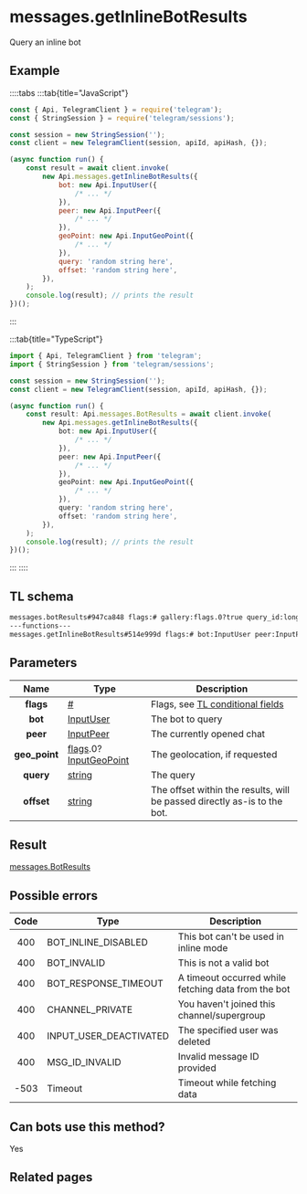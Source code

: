 # messages.getInlineBotResults

Query an inline bot

## Example

::::tabs
:::tab{title="JavaScript"}

```js
const { Api, TelegramClient } = require('telegram');
const { StringSession } = require('telegram/sessions');

const session = new StringSession('');
const client = new TelegramClient(session, apiId, apiHash, {});

(async function run() {
    const result = await client.invoke(
        new Api.messages.getInlineBotResults({
            bot: new Api.InputUser({
                /* ... */
            }),
            peer: new Api.InputPeer({
                /* ... */
            }),
            geoPoint: new Api.InputGeoPoint({
                /* ... */
            }),
            query: 'random string here',
            offset: 'random string here',
        }),
    );
    console.log(result); // prints the result
})();
```

:::

:::tab{title="TypeScript"}

```ts
import { Api, TelegramClient } from 'telegram';
import { StringSession } from 'telegram/sessions';

const session = new StringSession('');
const client = new TelegramClient(session, apiId, apiHash, {});

(async function run() {
    const result: Api.messages.BotResults = await client.invoke(
        new Api.messages.getInlineBotResults({
            bot: new Api.InputUser({
                /* ... */
            }),
            peer: new Api.InputPeer({
                /* ... */
            }),
            geoPoint: new Api.InputGeoPoint({
                /* ... */
            }),
            query: 'random string here',
            offset: 'random string here',
        }),
    );
    console.log(result); // prints the result
})();
```

:::
::::

## TL schema

```txt
messages.botResults#947ca848 flags:# gallery:flags.0?true query_id:long next_offset:flags.1?string switch_pm:flags.2?InlineBotSwitchPM results:Vector<BotInlineResult> cache_time:int users:Vector<User> = messages.BotResults;
---functions---
messages.getInlineBotResults#514e999d flags:# bot:InputUser peer:InputPeer geo_point:flags.0?InputGeoPoint query:string offset:string = messages.BotResults;
```

## Parameters

|     Name      | Type                                                                                                                                         | Description                                                                                             |
| :-----------: | -------------------------------------------------------------------------------------------------------------------------------------------- | ------------------------------------------------------------------------------------------------------- |
|   **flags**   | [#](https://core.telegram.org/type/%23)                                                                                                      | Flags, see [TL conditional fields](https://core.telegram.org/mtproto/TL-combinators#conditional-fields) |
|    **bot**    | [InputUser](https://core.telegram.org/type/InputUser)                                                                                        | The bot to query                                                                                        |
|   **peer**    | [InputPeer](https://core.telegram.org/type/InputPeer)                                                                                        | The currently opened chat                                                                               |
| **geo_point** | [flags](https://core.telegram.org/mtproto/TL-combinators#conditional-fields).0?[InputGeoPoint](https://core.telegram.org/type/InputGeoPoint) | The geolocation, if requested                                                                           |
|   **query**   | [string](https://core.telegram.org/type/string)                                                                                              | The query                                                                                               |
|  **offset**   | [string](https://core.telegram.org/type/string)                                                                                              | The offset within the results, will be passed directly as-is to the bot.                                |

## Result

[messages.BotResults](https://core.telegram.org/type/messages.BotResults)

## Possible errors

| Code | Type                   | Description                                         |
| :--: | ---------------------- | --------------------------------------------------- |
| 400  | BOT_INLINE_DISABLED    | This bot can't be used in inline mode               |
| 400  | BOT_INVALID            | This is not a valid bot                             |
| 400  | BOT_RESPONSE_TIMEOUT   | A timeout occurred while fetching data from the bot |
| 400  | CHANNEL_PRIVATE        | You haven't joined this channel/supergroup          |
| 400  | INPUT_USER_DEACTIVATED | The specified user was deleted                      |
| 400  | MSG_ID_INVALID         | Invalid message ID provided                         |
| -503 | Timeout                | Timeout while fetching data                         |

## Can bots use this method?

Yes

## Related pages
